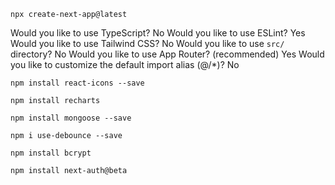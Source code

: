 ```
npx create-next-app@latest
```

Would you like to use TypeScript? No
Would you like to use ESLint? Yes
Would you like to use Tailwind CSS? No
Would you like to use `src/` directory? No
Would you like to use App Router? (recommended) Yes
Would you like to customize the default import alias (@/\*)? No

```
npm install react-icons --save
```

```
npm install recharts
```

```
npm install mongoose --save
```

```
npm i use-debounce --save
```

```
npm install bcrypt
```

```
npm install next-auth@beta
```
